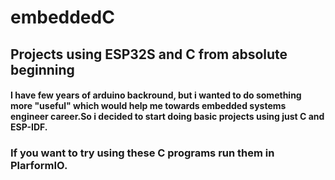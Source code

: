 # embeddedC
## Projects using ESP32S and C from absolute beginning
#### I have few years of arduino backround, but i wanted to do something more "useful" which would help me towards embedded systems engineer career.So i decided to start doing basic projects using just C and ESP-IDF. 
### If you want to try using these C programs run them in PlarformIO. 
